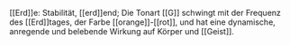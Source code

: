 [[Erd]]e: Stabilität, [[erd]]end; Die Tonart [[G]] schwingt mit der Frequenz des [[Erd]]tages, der Farbe [[orange]]-[[rot]], und hat eine dynamische, anregende und belebende Wirkung auf Körper und [[Geist]].